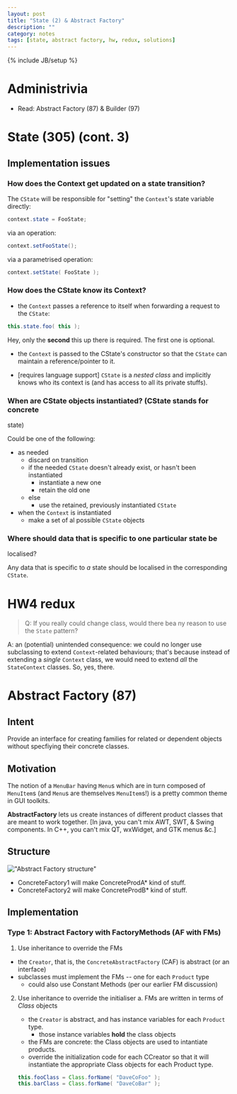 ```yaml
---
layout: post
title: "State (2) & Abstract Factory"
description: ""
category: notes
tags: [state, abstract factory, hw, redux, solutions]
---
```

{% include JB/setup %}

# Administrivia

* Read: Abstract Factory (87) & Builder (97)

# State (305) (cont. 3)

## Implementation issues

### How does the Context get updated on a state transition?

The `CState` will be responsible for "setting" the `Context`'s state
variable directly: 

``` java
context.state = FooState;
```

via an operation: 

``` java
context.setFooState();
```

via a parametrised operation: 

``` java
context.setState( FooState );
```

### How does the CState know its Context?

* the `Context` passes a reference to itself when forwarding a request
to the `CState`: 

``` java
this.state.foo( this );
```

Hey, only the __second__ this up there is required. The first one is
optional. 

* the `Context` is passed to the CState's constructor so that the
`CState` can maintain a reference/pointer to it. 

* [requires language support] `CState` is a *nested class* and
implicitly knows who its context is (and has access to all its private
stuffs).  

### When are CState objects instantiated? (CState stands for concrete
state)

Could be one of the following: 

* as needed
  * discard on transition
  * if the needed `CState` doesn't already exist, or hasn't been
    instantiated
    * instantiate a new one
    * retain the old one
  * else
    * use the retained, previously instantiated `CState`
* when the `Context` is instantiated
  * make a set of al possible `CState` objects

### Where should data that is specific to one particular state be
localised? 

Any data that is specific to *a* state should be localised in the
corresponding `CState`. 

# HW4 redux 

> Q: If you really could change class, would there bea ny reason to use
> the `State` pattern? 

A: an (potential) unintended consequence: we could no longer use
subclassing to extend `Context`-related behaviours; that's because
instead of extending a *single* `Context` class, we would need to extend
*all* the `StateContext` classes. So, yes, there.  

# Abstract Factory (87)

## Intent

Provide an interface for creating families for related or dependent
objects without specfiying their concrete classes.

## Motivation

The notion of a `MenuBar` having `Menu`s which are in turn composed of
`MenuItem`s (and `Menu`s are themselves `MenuItem`s!) is a pretty common
theme in GUI toolkits. 

__AbstractFactory__ lets us create instances of different product
classes that are meant to work together. [In java, you can't mix AWT,
SWT, & Swing components. In C++, you can't mix QT, wxWidget, and GTK
menus &c.] 

## Structure

!["Abstract Factory
structure"](http://www.silversoft.net/docs/dp/hires/Pictures/abfac108.gif
"UML diagram")

* ConcreteFactory1 will make ConcreteProdA\* kind of stuff. 
* ConcreteFactory2 will make ConcreteProdB\* kind of stuff. 

## Implementation

### Type 1: Abstract Factory with FactoryMethods (AF with FMs)

1. Use inheritance to override the FMs
  * the `Creator`, that is, the `ConcreteAbstractFactory` (CAF) is
    abstract (or an interface)
  * subclasses must implement the FMs -- one for each `Product` type
    * could also use Constant Methods (per our earlier FM discussion)
2. Use inheritance to override the initialiser
  a. FMs are written in terms of *Class* objects
    * the `Creator` is abstract, and has instance variables for each
      `Product` type. 
      - those instance variables __hold__ the class
      objects
    * the FMs are concrete: the Class objects are used to intantiate
      products.
    * override the initialization code for each CCreator so that it will
      instantiate the appropriate Class objects for each Product type.  

    ``` java
    this.fooClass = Class.forName( "DaveCoFoo" );
    this.barClass = Class.forName( "DaveCoBar" );
    ```


